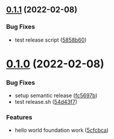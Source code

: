 ## [0.1.1](https://github.com/mchuangatmp/mchuangatmp-mparticle-android-sample-apps/compare/v0.1.0...v0.1.1) (2022-02-08)


### Bug Fixes

* test release script ([5858b60](https://github.com/mchuangatmp/mchuangatmp-mparticle-android-sample-apps/commit/5858b60ea3e9257ed621eb1fee67136d7b53e09a))

# [0.1.0](https://github.com/mchuangatmp/mchuangatmp-mparticle-android-sample-apps/compare/v0.0.1...v0.1.0) (2022-02-08)


### Bug Fixes

* setup semantic release ([fc5697b](https://github.com/mchuangatmp/mchuangatmp-mparticle-android-sample-apps/commit/fc5697b38d2ea4518cb2bcd29a052c20ec218ad3))
* test release.sh ([54d43f7](https://github.com/mchuangatmp/mchuangatmp-mparticle-android-sample-apps/commit/54d43f7316cf7750a9e1a315e5f683ee67033fb0))


### Features

* hello world foundation work ([5cfcbca](https://github.com/mchuangatmp/mchuangatmp-mparticle-android-sample-apps/commit/5cfcbca04dbca11493fc062f3b55856f1caa3a0d))
